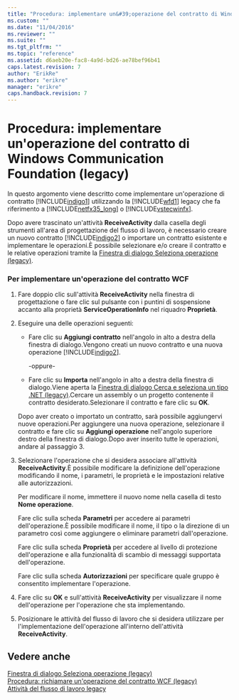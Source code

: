 ```yaml
---
title: "Procedura: implementare un&#39;operazione del contratto di Windows Communication Foundation (legacy) | Microsoft Docs"
ms.custom: ""
ms.date: "11/04/2016"
ms.reviewer: ""
ms.suite: ""
ms.tgt_pltfrm: ""
ms.topic: "reference"
ms.assetid: d6aeb20e-fac8-4a9d-bd26-ae78bef96b41
caps.latest.revision: 7
author: "ErikRe"
ms.author: "erikre"
manager: "erikre"
caps.handback.revision: 7
---
```

# Procedura: implementare un&#39;operazione del contratto di Windows Communication Foundation (legacy)
In questo argomento viene descritto come implementare un'operazione di contratto [!INCLUDE[indigo1](../workflow-designer/includes/indigo1_md.md)] utilizzando la [!INCLUDE[wfd1](../workflow-designer/includes/wfd1_md.md)] legacy che fa riferimento a [!INCLUDE[netfx35_long](../workflow-designer/includes/netfx35_long_md.md)] o [!INCLUDE[vstecwinfx](../workflow-designer/includes/vstecwinfx_md.md)].  
  
 Dopo avere trascinato un'attività **ReceiveActivity** dalla casella degli strumenti all'area di progettazione del flusso di lavoro, è necessario creare un nuovo contratto [!INCLUDE[indigo2](../workflow-designer/includes/indigo2_md.md)] o importare un contratto esistente e implementare le operazioni.È possibile selezionare e\/o creare il contratto e le relative operazioni tramite la [Finestra di dialogo Seleziona operazione \(legacy\)](../workflow-designer/choose-operation-dialog-box-legacy.md).  
  
### Per implementare un'operazione del contratto WCF  
  
1.  Fare doppio clic sull'attività **ReceiveActivity** nella finestra di progettazione o fare clic sul pulsante con i puntini di sospensione accanto alla proprietà **ServiceOperationInfo** nel riquadro **Proprietà**.  
  
2.  Eseguire una delle operazioni seguenti:  
  
    -   Fare clic su **Aggiungi contratto** nell'angolo in alto a destra della finestra di dialogo.Vengono creati un nuovo contratto e una nuova operazione [!INCLUDE[indigo2](../workflow-designer/includes/indigo2_md.md)].  
  
         \-oppure\-  
  
    -   Fare clic su **Importa** nell'angolo in alto a destra della finestra di dialogo.Viene aperta la [Finestra di dialogo Cerca e seleziona un tipo .NET \(legacy\)](../workflow-designer/browse-and-select-a-dotnet-type-dialog-box-legacy.md).Cercare un assembly o un progetto contenente il contratto desiderato.Selezionare il contratto e fare clic su **OK**.  
  
     Dopo aver creato o importato un contratto, sarà possibile aggiungervi nuove operazioni.Per aggiungere una nuova operazione, selezionare il contratto e fare clic su **Aggiungi operazione** nell'angolo superiore destro della finestra di dialogo.Dopo aver inserito tutte le operazioni, andare al passaggio 3.  
  
3.  Selezionare l'operazione che si desidera associare all'attività **ReceiveActivity**.È possibile modificare la definizione dell'operazione modificando il nome, i parametri, le proprietà e le impostazioni relative alle autorizzazioni.  
  
     Per modificare il nome, immettere il nuovo nome nella casella di testo **Nome operazione**.  
  
     Fare clic sulla scheda **Parametri** per accedere ai parametri dell'operazione.È possibile modificare il nome, il tipo o la direzione di un parametro così come aggiungere o eliminare parametri dall'operazione.  
  
     Fare clic sulla scheda **Proprietà** per accedere al livello di protezione dell'operazione e alla funzionalità di scambio di messaggi supportata dell'operazione.  
  
     Fare clic sulla scheda **Autorizzazioni** per specificare quale gruppo è consentito implementare l'operazione.  
  
4.  Fare clic su **OK** e sull'attività **ReceiveActivity** per visualizzare il nome dell'operazione per l'operazione che sta implementando.  
  
5.  Posizionare le attività del flusso di lavoro che si desidera utilizzare per l'implementazione dell'operazione all'interno dell'attività **ReceiveActivity**.  
  
## Vedere anche  
 [Finestra di dialogo Seleziona operazione \(legacy\)](../workflow-designer/choose-operation-dialog-box-legacy.md)   
 [Procedura: richiamare un'operazione del contratto WCF \(legacy\)](../workflow-designer/how-to-invoke-a-windows-communication-foundation-contract-operation-legacy.md)   
 [Attività del flusso di lavoro legacy](../workflow-designer/legacy-workflow-activities.md)